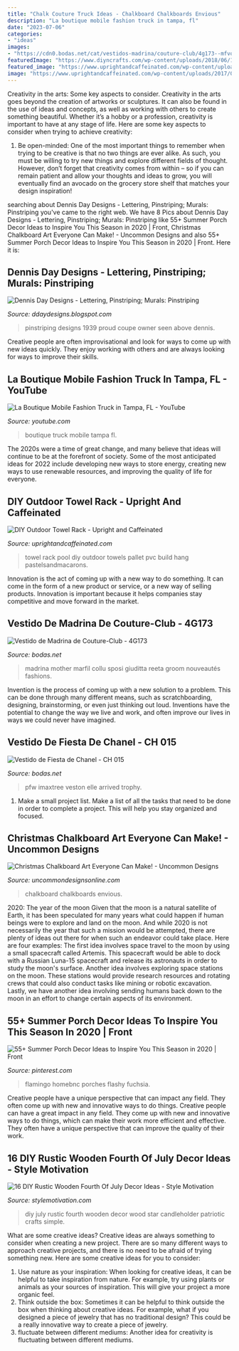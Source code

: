 ```yaml
---
title: "Chalk Couture Truck Ideas - Chalkboard Chalkboards Envious"
description: "La boutique mobile fashion truck in tampa, fl"
date: "2023-07-06"
categories:
- "ideas"
images:
- "https://cdn0.bodas.net/cat/vestidos-madrina/couture-club/4g173--mfvo382711.jpg"
featuredImage: "https://www.diyncrafts.com/wp-content/uploads/2018/06/11-star-candle.jpg"
featured_image: "https://www.uprightandcaffeinated.com/wp-content/uploads/2017/05/DIY-Pool-Towel-Rack-Great-for-Towels-and-floaties.jpg"
image: "https://www.uprightandcaffeinated.com/wp-content/uploads/2017/05/DIY-Pool-Towel-Rack-Great-for-Towels-and-floaties.jpg"
---
```



Creativity in the arts: Some key aspects to consider.
Creativity in the arts goes beyond the creation of artworks or sculptures. It can also be found in the use of ideas and concepts, as well as working with others to create something beautiful. Whether it’s a hobby or a profession, creativity is important to have at any stage of life. Here are some key aspects to consider when trying to achieve creativity: 
1) Be open-minded: One of the most important things to remember when trying to be creative is that no two things are ever alike. As such, you must be willing to try new things and explore different fields of thought. However, don’t forget that creativity comes from within – so if you can remain patient and allow your thoughts and ideas to grow, you will eventually find an avocado on the grocery store shelf that matches your design inspiration!

	

		
searching about Dennis Day Designs - Lettering, Pinstriping; Murals: Pinstriping you've came to the right web. We have 8 Pics about Dennis Day Designs - Lettering, Pinstriping; Murals: Pinstriping like 55+ Summer Porch Decor Ideas to Inspire You This Season in 2020 | Front, Christmas Chalkboard Art Everyone Can Make! - Uncommon Designs and also 55+ Summer Porch Decor Ideas to Inspire You This Season in 2020 | Front. Here it is:
		
    
## Dennis Day Designs - Lettering, Pinstriping; Murals: Pinstriping

<img loading=lazy src="http://2.bp.blogspot.com/-P-cc6MfK6Wo/VMqekVl51eI/AAAAAAAAADI/XMF3aeyT48E/s1600/Silver_BlueStripe3.jpg" onerror="this.onerror=null;this.src='https://tse2.mm.bing.net/th?id=OIP.SGKE2WMBCRT-A5syWoe82AHaFj&amp;pid=15.1';" alt="Dennis Day Designs - Lettering, Pinstriping; Murals: Pinstriping">

_Source: ddaydesigns.blogspot.com_

>pinstriping designs 1939 proud coupe owner seen above dennis. 

	

Creative people are often improvisational and look for ways to come up with new ideas quickly. They enjoy working with others and are always looking for ways to improve their skills.

    
## La Boutique Mobile Fashion Truck In Tampa, FL - YouTube

<img loading=lazy src="https://i.ytimg.com/vi/vbd3qLrIj2I/maxresdefault.jpg" onerror="this.onerror=null;this.src='https://tse2.mm.bing.net/th?id=OIP.M6nF9zWAmTx82qMLH1HhVwHaEK&amp;pid=15.1';" alt="La Boutique Mobile Fashion Truck in Tampa, FL - YouTube">

_Source: youtube.com_

>boutique truck mobile tampa fl. 

	

The 2020s were a time of great change, and many believe that ideas will continue to be at the forefront of society. Some of the most anticipated ideas for 2022 include developing new ways to store energy, creating new ways to use renewable resources, and improving the quality of life for everyone.

    
## DIY Outdoor Towel Rack - Upright And Caffeinated

<img loading=lazy src="https://www.uprightandcaffeinated.com/wp-content/uploads/2017/05/DIY-Pool-Towel-Rack-Great-for-Towels-and-floaties.jpg" onerror="this.onerror=null;this.src='https://tse1.mm.bing.net/th?id=OIP.YJEhhn0j7MpAkD4B0ZY8tgHaLE&amp;pid=15.1';" alt="DIY Outdoor Towel Rack - Upright and Caffeinated">

_Source: uprightandcaffeinated.com_

>towel rack pool diy outdoor towels pallet pvc build hang pastelsandmacarons. 

	

Innovation is the act of coming up with a new way to do something. It can come in the form of a new product or service, or a new way of selling products. Innovation is important because it helps companies stay competitive and move forward in the market.

    
## Vestido De Madrina De Couture-Club - 4G173

<img loading=lazy src="https://cdn0.bodas.net/cat/vestidos-madrina/couture-club/4g173--mfvo382711.jpg" onerror="this.onerror=null;this.src='https://tse4.mm.bing.net/th?id=OIP.UWLZ7Vp2ARLdhv3TUVa9VwHaJQ&amp;pid=15.1';" alt="Vestido de Madrina de Couture-Club - 4G173">

_Source: bodas.net_

>madrina mother marfil collu sposi giuditta reeta groom nouveautés fashions. 

	

Invention is the process of coming up with a new solution to a problem. This can be done through many different means, such as scratchboarding, designing, brainstorming, or even just thinking out loud. Inventions have the potential to change the way we live and work, and often improve our lives in ways we could never have imagined.

    
## Vestido De Fiesta De Chanel - CH 015

<img loading=lazy src="https://cdn0.bodas.net/cat/vestidos-fiesta/chanel/ch-015--mfvo491485.jpg" onerror="this.onerror=null;this.src='https://tse4.mm.bing.net/th?id=OIP.YLcybIhnhhmzwCZEK1FYOgHaK8&amp;pid=15.1';" alt="Vestido de Fiesta de Chanel - CH 015">

_Source: bodas.net_

>pfw imaxtree veston elle arrived trophy. 

	

1. Make a small project list. Make a list of all the tasks that need to be done in order to complete a project. This will help you stay organized and focused. 

    
## Christmas Chalkboard Art Everyone Can Make! - Uncommon Designs

<img loading=lazy src="http://www.uncommondesignsonline.com/wp-content/uploads/2017/10/Easy-Chalkboard-Art-3.jpg?x96587" onerror="this.onerror=null;this.src='https://tse1.mm.bing.net/th?id=OIP.jB5RlNdKC4ieBW866M_ZDQHaKH&amp;pid=15.1';" alt="Christmas Chalkboard Art Everyone Can Make! - Uncommon Designs">

_Source: uncommondesignsonline.com_

>chalkboard chalkboards envious. 

	

2020: The year of the moon
Given that the moon is a natural satellite of Earth, it has been speculated for many years what could happen if human beings were to explore and land on the moon. And while 2020 is not necessarily the year that such a mission would be attempted, there are plenty of ideas out there for when such an endeavor could take place. Here are four examples: 
The first idea involves space travel to the moon by using a small spacecraft called Artemis. This spacecraft would be able to dock with a Russian Luna-15 spacecraft and release its astronauts in order to study the moon's surface. 
Another idea involves exploring space stations on the moon. These stations would provide research resources and rotating crews that could also conduct tasks like mining or robotic excavation. 
Lastly, we have another idea involving sending humans back down to the moon in an effort to change certain aspects of its environment.

    
## 55+ Summer Porch Decor Ideas To Inspire You This Season In 2020 | Front

<img loading=lazy src="https://i.pinimg.com/originals/83/8f/b9/838fb95d76fba4955b87759343e51556.jpg" onerror="this.onerror=null;this.src='https://tse1.mm.bing.net/th?id=OIP.1Wiamyo5V-Olypu41q55zAHaMj&amp;pid=15.1';" alt="55+ Summer Porch Decor Ideas to Inspire You This Season in 2020 | Front">

_Source: pinterest.com_

>flamingo homebnc porches flashy fuchsia. 

	

Creative people have a unique perspective that can impact any field. They often come up with new and innovative ways to do things.
Creative people can have a great impact in any field. They come up with new and innovative ways to do things, which can make their work more efficient and effective. They often have a unique perspective that can improve the quality of their work.

    
## 16 DIY Rustic Wooden Fourth Of July Decor Ideas - Style Motivation

<img loading=lazy src="https://www.diyncrafts.com/wp-content/uploads/2018/06/11-star-candle.jpg" onerror="this.onerror=null;this.src='https://tse2.mm.bing.net/th?id=OIP.c9zv61_jRr4LROZM33_OzAHaOd&amp;pid=15.1';" alt="16 DIY Rustic Wooden Fourth Of July Decor Ideas - Style Motivation">

_Source: stylemotivation.com_

>diy july rustic fourth wooden decor wood star candleholder patriotic crafts simple. 

	

What are some creative ideas?
Creative ideas are always something to consider when creating a new project. There are so many different ways to approach creative projects, and there is no need to be afraid of trying something new. Here are some creative ideas for you to consider: 
1. Use nature as your inspiration: When looking for creative ideas, it can be helpful to take inspiration from nature. For example, try using plants or animals as your sources of inspiration. This will give your project a more organic feel. 
2. Think outside the box: Sometimes it can be helpful to think outside the box when thinking about creative ideas. For example, what if you designed a piece of jewelry that has no traditional design? This could be a really innovative way to create a piece of jewelry. 
3. fluctuate between different mediums: Another idea for creativity is fluctuating between different mediums.

